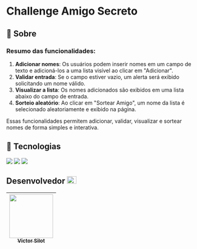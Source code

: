 <h1>Challenge Amigo Secreto</h1>

<h2>🔖 Sobre</h2>
<h3>Resumo das funcionalidades:</h3>

1. **Adicionar nomes**: Os usuários podem inserir nomes em um campo de texto e adicioná-los a uma lista visível ao clicar em "Adicionar".  
2. **Validar entrada**: Se o campo estiver vazio, um alerta será exibido solicitando um nome válido.  
3. **Visualizar a lista**: Os nomes adicionados são exibidos em uma lista abaixo do campo de entrada.  
4. **Sorteio aleatório**: Ao clicar em "Sortear Amigo", um nome da lista é selecionado aleatoriamente e exibido na página.  

Essas funcionalidades permitem adicionar, validar, visualizar e sortear nomes de forma simples e interativa.

## 🚀 Tecnologias
<div>
    <img src="https://img.shields.io/badge/JavaScript-F7DF1E?style=for-the-badge&logo=javascript&logoColor=black">
    <img src="https://img.shields.io/badge/HTML-239120?style=for-the-badge&logo=html5&logoColor=white">
    <img src="https://img.shields.io/badge/CSS-239120?&style=for-the-badge&logo=css3&logoColor=white">
</div>

## Desenvolvedor   <img src="https://tse1.mm.bing.net/th?id=OIP.xIP95CFjQpwm6b6VtDyzQQHaHa&pid=Api&P=0&h=180" width= 25 height=20 > 

|[<img loading="lazy" src="https://avatars.githubusercontent.com/u/118707461?v=4" width=115><br><sub>Victor Silot</sub>](https://github.com/jehu1914) |
| :---: | 
